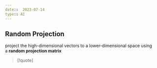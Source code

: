 ```yaml
---
date::  2023-07-14
type:: AI
---
```

## Random Projection
project the high-dimensional vectors to a lower-dimensional space using a **random projection matrix**


>[!quote]